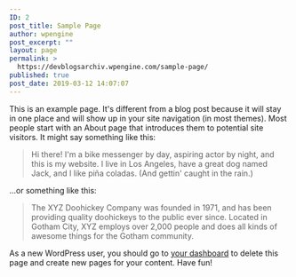 ```yaml
---
ID: 2
post_title: Sample Page
author: wpengine
post_excerpt: ""
layout: page
permalink: >
  https://devblogsarchiv.wpengine.com/sample-page/
published: true
post_date: 2019-03-12 14:07:07
---
```

<!-- wp:paragraph -->

This is an example page. It's different from a blog post because it will stay in one place and will show up in your site navigation (in most themes). Most people start with an About page that introduces them to potential site visitors. It might say something like this:

<!-- /wp:paragraph -->

<!-- wp:quote -->

<blockquote class="wp-block-quote">
  <p>
    Hi there! I'm a bike messenger by day, aspiring actor by night, and this is my website. I live in Los Angeles, have a great dog named Jack, and I like piña coladas. (And gettin' caught in the rain.)
  </p>
</blockquote>

<!-- /wp:quote -->

<!-- wp:paragraph -->

...or something like this:

<!-- /wp:paragraph -->

<!-- wp:quote -->

<blockquote class="wp-block-quote">
  <p>
    The XYZ Doohickey Company was founded in 1971, and has been providing quality doohickeys to the public ever since. Located in Gotham City, XYZ employs over 2,000 people and does all kinds of awesome things for the Gotham community.
  </p>
</blockquote>

<!-- /wp:quote -->

<!-- wp:paragraph -->

As a new WordPress user, you should go to [your dashboard][1] to delete this page and create new pages for your content. Have fun!

<!-- /wp:paragraph -->

 [1]: http://wpengine.com1/wp-admin/